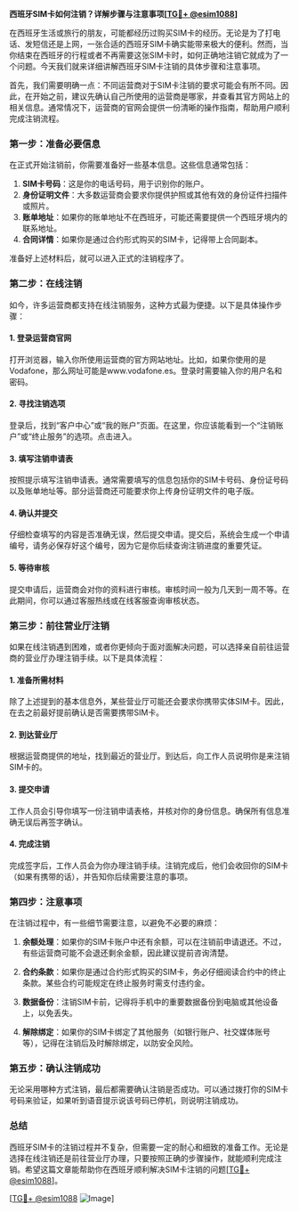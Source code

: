 **西班牙SIM卡如何注销？详解步骤与注意事项[[TG💪+ @esim1088](https://t.me/s/esim1088)]**

在西班牙生活或旅行的朋友，可能都经历过购买SIM卡的经历。无论是为了打电话、发短信还是上网，一张合适的西班牙SIM卡确实能带来极大的便利。然而，当你结束在西班牙的行程或者不再需要这张SIM卡时，如何正确地注销它就成为了一个问题。今天我们就来详细讲解西班牙SIM卡注销的具体步骤和注意事项。

首先，我们需要明确一点：不同运营商对于SIM卡注销的要求可能会有所不同。因此，在开始之前，建议先确认自己所使用的运营商是哪家，并查看其官方网站上的相关信息。通常情况下，运营商的官网会提供一份清晰的操作指南，帮助用户顺利完成注销流程。

### **第一步：准备必要信息**
在正式开始注销前，你需要准备好一些基本信息。这些信息通常包括：
1. **SIM卡号码**：这是你的电话号码，用于识别你的账户。
2. **身份证明文件**：大多数运营商会要求你提供护照或其他有效的身份证件扫描件或照片。
3. **账单地址**：如果你的账单地址不在西班牙，可能还需要提供一个西班牙境内的联系地址。
4. **合同详情**：如果你是通过合约形式购买的SIM卡，记得带上合同副本。

准备好上述材料后，就可以进入正式的注销程序了。

### **第二步：在线注销**
如今，许多运营商都支持在线注销服务，这种方式最为便捷。以下是具体操作步骤：

#### **1. 登录运营商官网**
打开浏览器，输入你所使用运营商的官方网站地址。比如，如果你使用的是Vodafone，那么网址可能是www.vodafone.es。登录时需要输入你的用户名和密码。

#### **2. 寻找注销选项**
登录后，找到“客户中心”或“我的账户”页面。在这里，你应该能看到一个“注销账户”或“终止服务”的选项。点击进入。

#### **3. 填写注销申请表**
按照提示填写注销申请表。通常需要填写的信息包括你的SIM卡号码、身份证号码以及账单地址等。部分运营商还可能要求你上传身份证明文件的电子版。

#### **4. 确认并提交**
仔细检查填写的内容是否准确无误，然后提交申请。提交后，系统会生成一个申请编号，请务必保存好这个编号，因为它是你后续查询注销进度的重要凭证。

#### **5. 等待审核**
提交申请后，运营商会对你的资料进行审核。审核时间一般为几天到一周不等。在此期间，你可以通过客服热线或在线客服查询审核状态。

### **第三步：前往营业厅注销**
如果在线注销遇到困难，或者你更倾向于面对面解决问题，可以选择亲自前往运营商的营业厅办理注销手续。以下是具体流程：

#### **1. 准备所需材料**
除了上述提到的基本信息外，某些营业厅可能还会要求你携带实体SIM卡。因此，在去之前最好提前确认是否需要携带SIM卡。

#### **2. 到达营业厅**
根据运营商提供的地址，找到最近的营业厅。到达后，向工作人员说明你是来注销SIM卡的。

#### **3. 提交申请**
工作人员会引导你填写一份注销申请表格，并核对你的身份信息。确保所有信息准确无误后再签字确认。

#### **4. 完成注销**
完成签字后，工作人员会为你办理注销手续。注销完成后，他们会收回你的SIM卡（如果有携带的话），并告知你后续需要注意的事项。

### **第四步：注意事项**
在注销过程中，有一些细节需要注意，以避免不必要的麻烦：

1. **余额处理**：如果你的SIM卡账户中还有余额，可以在注销前申请退还。不过，有些运营商可能不会退还剩余金额，因此建议提前咨询清楚。
   
2. **合约条款**：如果你是通过合约形式购买的SIM卡，务必仔细阅读合约中的终止条款。某些合约可能规定在终止服务时需支付违约金。

3. **数据备份**：注销SIM卡前，记得将手机中的重要数据备份到电脑或其他设备上，以免丢失。

4. **解除绑定**：如果你的SIM卡绑定了其他服务（如银行账户、社交媒体账号等），记得在注销后及时解除绑定，以防安全风险。

### **第五步：确认注销成功**
无论采用哪种方式注销，最后都需要确认注销是否成功。可以通过拨打你的SIM卡号码来验证，如果听到语音提示说该号码已停机，则说明注销成功。

### **总结**
西班牙SIM卡的注销过程并不复杂，但需要一定的耐心和细致的准备工作。无论是选择在线注销还是前往营业厅办理，只要按照正确的步骤操作，就能顺利完成注销。希望这篇文章能帮助你在西班牙顺利解决SIM卡注销的问题[[TG💪+ @esim1088](https://t.me/s/esim1088)]。

[[TG💪+ @esim1088](https://t.me/s/esim1088) ![Image](https://i.postimg.cc/4NQfJmqS/Snipaste-2025-05-13-00-14-12.png)]